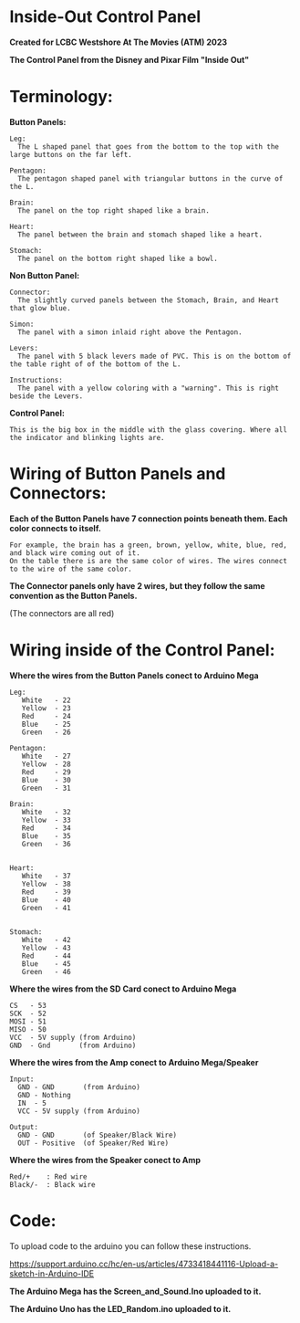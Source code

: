 # Inside-Out Control Panel
   **Created for LCBC Westshore At The Movies (ATM) 2023**

  **The Control Panel from the Disney and Pixar Film "Inside Out"**

# Terminology:
**Button Panels:**
  
    Leg:
      The L shaped panel that goes from the bottom to the top with the large buttons on the far left. 
    
    Pentagon:
      The pentagon shaped panel with triangular buttons in the curve of the L.
    
    Brain:
      The panel on the top right shaped like a brain.
    
    Heart:
      The panel between the brain and stomach shaped like a heart.
  
    Stomach:
      The panel on the bottom right shaped like a bowl.
    
**Non Button Panel:**
   
    Connector:
      The slightly curved panels between the Stomach, Brain, and Heart that glow blue.
   
    Simon:
      The panel with a simon inlaid right above the Pentagon.
   
    Levers:
      The panel with 5 black levers made of PVC. This is on the bottom of the table right of of the bottom of the L.
   
    Instructions:
      The panel with a yellow coloring with a "warning". This is right beside the Levers.
  
 **Control Panel:**
  
    This is the big box in the middle with the glass covering. Where all the indicator and blinking lights are.


# Wiring of Button Panels and Connectors:
**Each of the Button Panels have 7 connection points beneath them. Each color connects to itself.**  
  
    For example, the brain has a green, brown, yellow, white, blue, red, and black wire coming out of it. 
    On the table there is are the same color of wires. The wires connect to the wire of the same color. 

  **The Connector panels only have 2 wires, but they follow the same convention as the Button Panels.**

  (The connectors are all red)

  
# Wiring inside of the Control Panel:
**Where the wires from the Button Panels conect to Arduino Mega**

    Leg: 
       White   - 22
       Yellow  - 23
       Red     - 24
       Blue    - 25
       Green   - 26
    
    Pentagon:
       White   - 27
       Yellow  - 28
       Red     - 29
       Blue    - 30
       Green   - 31
    
    Brain:
       White   - 32
       Yellow  - 33
       Red     - 34
       Blue    - 35
       Green   - 36
      
    
    Heart:
       White   - 37
       Yellow  - 38
       Red     - 39
       Blue    - 40
       Green   - 41
      
  
    Stomach:
       White   - 42
       Yellow  - 43
       Red     - 44
       Blue    - 45
       Green   - 46

**Where the wires from the SD Card conect to Arduino Mega**

    CS   - 53
    SCK  - 52
    MOSI - 51
    MISO - 50
    VCC  - 5V supply (from Arduino)
    GND  - Gnd       (from Arduino)

**Where the wires from the Amp conect to Arduino Mega/Speaker**

    Input:
      GND - GND       (from Arduino)
      GND - Nothing
      IN  - 5
      VCC - 5V supply (from Arduino)

    Output:
      GND - GND       (of Speaker/Black Wire)
      OUT - Positive  (of Speaker/Red Wire)

**Where the wires from the Speaker conect to Amp**

    Red/+    : Red wire
    Black/-  : Black wire
  
# Code:
  To upload code to the arduino you can follow these instructions. 
  
https://support.arduino.cc/hc/en-us/articles/4733418441116-Upload-a-sketch-in-Arduino-IDE
  
  **The Arduino Mega has the Screen_and_Sound.Ino uploaded to it.**
 
  **The Arduino Uno has the LED_Random.ino uploaded to it.**
  
  
